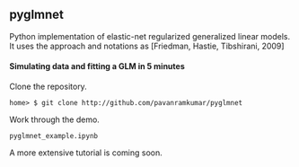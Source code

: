 ## pyglmnet
Python implementation of elastic-net regularized generalized linear models. It uses the approach and notations as [Friedman, Hastie, Tibshirani, 2009]

#### Simulating data and fitting a GLM in 5 minutes
Clone the repository.
```
home> $ git clone http://github.com/pavanramkumar/pyglmnet
```
Work through the demo.
```
pyglmnet_example.ipynb
```

A more extensive tutorial is coming soon.
